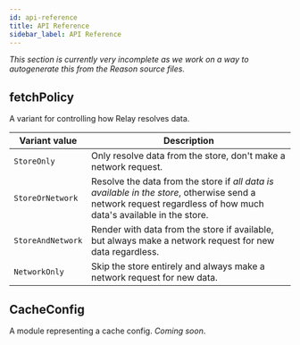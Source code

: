 ```yaml
---
id: api-reference
title: API Reference
sidebar_label: API Reference
---
```


_This section is currently very incomplete as we work on a way to autogenerate this from the Reason source files._

## fetchPolicy

A variant for controlling how Relay resolves data.

| Variant value     | Description                                                                                                                                                     |
| ----------------- | --------------------------------------------------------------------------------------------------------------------------------------------------------------- |
| `StoreOnly`       | Only resolve data from the store, don't make a network request.                                                                                                 |
| `StoreOrNetwork`  | Resolve the data from the store if _all data is available in the store_, otherwise send a network request regardless of how much data's available in the store. |
| `StoreAndNetwork` | Render with data from the store if available, but always make a network request for new data regardless.                                                        |
| `NetworkOnly`     | Skip the store entirely and always make a network request for new data.                                                                                         |

## CacheConfig

A module representing a cache config. _Coming soon_.
